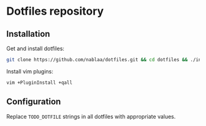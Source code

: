# Dotfiles repository

## Installation

Get and install dotfiles:

```bash
git clone https://github.com/nablaa/dotfiles.git && cd dotfiles && ./install.sh
```

Install vim plugins:

```bash
vim +PluginInstall +qall
```

## Configuration

Replace `TODO_DOTFILE` strings in all dotfiles with appropriate values.
